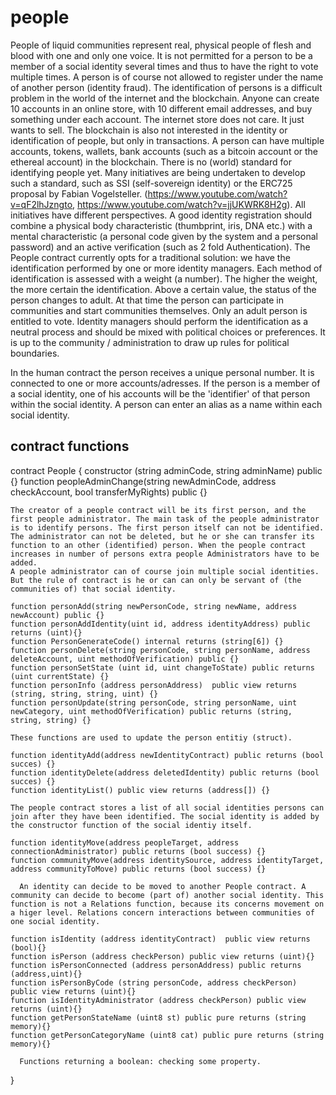 # people

People of liquid communities represent real, physical people of flesh and blood with one and only one voice. It is not permitted for a person to be a member of a social identity several times and thus to have the right to vote multiple times. A person is of course not allowed to register under the name of another person (identity fraud). The identification of persons is a difficult problem in the world of the internet and the blockchain. Anyone can create 10 accounts in an online store, with 10 different email addresses, and buy something under each account. The internet store does not care. It just wants to sell. The blockchain is also not interested in the identity or identification of people, but only in transactions. A person can have multiple accounts, tokens, wallets, bank accounts (such as a bitcoin account or the ethereal account) in the blockchain. There is no (world) standard for identifying people yet. Many initiatives are being undertaken to develop such a standard, such as SSI (self-sovereign identity) or the ERC725 proposal by Fabian Vogelsteller.  (https://www.youtube.com/watch?v=qF2lhJzngto, https://www.youtube.com/watch?v=jjUKWRK8H2g). All initiatives have different perspectives. A good identity registration should combine a physical body characteristic (thumbprint, iris, DNA etc.) with a mental characteristic (a personal code given by the system and a personal password) and an active verification (such as 2 fold Authentication).
The People contract currently opts for a traditional solution: we have the identification performed by one or more identity managers. Each method of identification is assessed with a weight (a number). The higher the weight, the more certain the identification. Above a certain value, the status of the person changes to adult. At that time the person can participate in communities and start communities themselves. Only an adult person is entitled to vote.
Identity managers should perform the identification as a neutral process and should be mixed with political choices or preferences. It is up to the community / administration to draw up rules for political boundaries.

In the human contract the person receives a unique personal number. It is connected to one or more accounts/adresses. If the person is a member of a social identity, one of his accounts will be the 'identifier' of that person within the social identity. A person can enter an alias as a name within each social identity.

## contract functions

contract People {
    constructor (string adminCode, string adminName) public {}
    function peopleAdminChange(string newAdminCode, address checkAccount, bool transferMyRights) public {}

    The creator of a people contract will be its first person, and the first people administrator. The main task of the people administrator is to identify persons. The first person itself can not be identified. The administrator can not be deleted, but he or she can transfer its function to an other (identified) person. When the people contract increases in number of persons extra people Administrators have to be added.
    A people administrator can of course join multiple social identities. But the rule of contract is he or can can only be servant of (the communities of) that social identity.  

    function personAdd(string newPersonCode, string newName, address newAccount) public {}
    function personAddIdentity(uint id, address identityAddress) public returns (uint){}
    function PersonGenerateCode() internal returns (string[6]) {}
    function personDelete(string personCode, string personName, address deleteAccount, uint methodOfVerification) public {}
    function personSetState (uint id, uint changeToState) public returns (uint currentState) {}
    function personInfo (address personAddress)  public view returns (string, string, string, uint) {}
    function personUpdate(string personCode, string personName, uint newCategory, uint methodOfVerification) public returns (string, string, string) {}

    These functions are used to update the person entitiy (struct).  

    function identityAdd(address newIdentityContract) public returns (bool succes) {}
    function identityDelete(address deletedIdentity) public returns (bool succes) {}
    function identityList() public view returns (address[]) {}

    The people contract stores a list of all social identities persons can join after they have been identified. The social identity is added by the constructor function of the social identiy itself.

    function identityMove(address peopleTarget, address connectionAdministrator) public returns (bool success) {}
    function communityMove(address identitySource, address identityTarget, address communityToMove) public returns (bool success) {}

      An identity can decide to be moved to another People contract. A community can decide to become (part of) another social identity. This function is not a Relations function, because its concerns movement on a higer level. Relations concern interactions between communities of one social identity.

    function isIdentity (address identityContract)  public view returns (bool){}
    function isPerson (address checkPerson) public view returns (uint){}
    function isPersonConnected (address personAddress) public returns (address,uint){}
    function isPersonByCode (string personCode, address checkPerson) public view returns (uint){}
    function isIdentityAdministrator (address checkPerson) public view returns (uint){}
    function getPersonStateName (uint8 st) public pure returns (string memory){}
    function getPersonCategoryName (uint8 cat) public pure returns (string memory){}

      Functions returning a boolean: checking some property.
}
